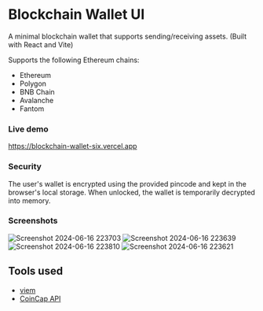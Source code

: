 # Blockchain Wallet UI

A minimal blockchain wallet that supports sending/receiving assets. (Built with React and Vite)

Supports the following Ethereum chains:
- Ethereum
- Polygon
- BNB Chain
- Avalanche
- Fantom

### Live demo

https://blockchain-wallet-six.vercel.app

### Security

The user's wallet is encrypted using the provided pincode and kept in the browser's local storage. When unlocked, the wallet is temporarily decrypted into memory.

### Screenshots

![Screenshot 2024-06-16 223703](https://github.com/davidzwfu/blockchain-wallet-ui/assets/69821833/db650a4d-3c4a-4fc3-8f13-1db1965451d5)
![Screenshot 2024-06-16 223639](https://github.com/davidzwfu/blockchain-wallet-ui/assets/69821833/8c8a512c-068c-4cfc-a411-2dee0b0e98d1)
![Screenshot 2024-06-16 223810](https://github.com/davidzwfu/blockchain-wallet-ui/assets/69821833/a8aa91cc-6da2-4d25-b579-db2fef3f166b)
![Screenshot 2024-06-16 223621](https://github.com/davidzwfu/blockchain-wallet-ui/assets/69821833/2a03ea6f-e4b0-46a0-b727-d39bb2ffda11)

## Tools used

- [viem](https://viem.sh/)
- [CoinCap API](https://docs.coincap.io)
